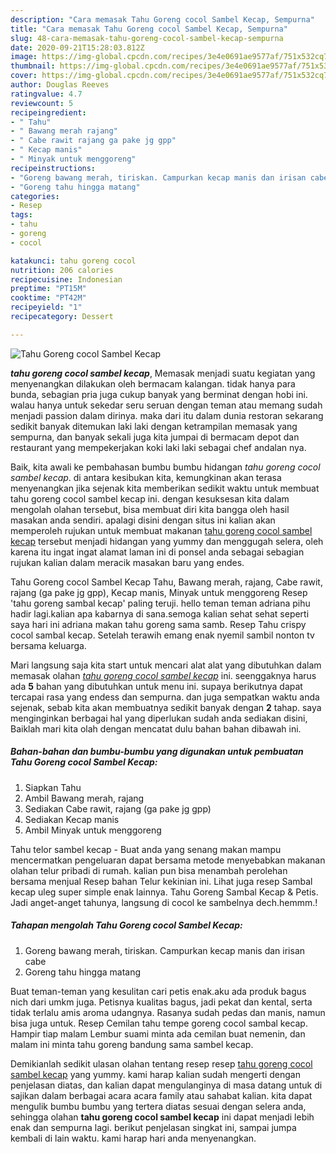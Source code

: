 ```yaml
---
description: "Cara memasak Tahu Goreng cocol Sambel Kecap, Sempurna"
title: "Cara memasak Tahu Goreng cocol Sambel Kecap, Sempurna"
slug: 48-cara-memasak-tahu-goreng-cocol-sambel-kecap-sempurna
date: 2020-09-21T15:28:03.812Z
image: https://img-global.cpcdn.com/recipes/3e4e0691ae9577af/751x532cq70/tahu-goreng-cocol-sambel-kecap-foto-resep-utama.jpg
thumbnail: https://img-global.cpcdn.com/recipes/3e4e0691ae9577af/751x532cq70/tahu-goreng-cocol-sambel-kecap-foto-resep-utama.jpg
cover: https://img-global.cpcdn.com/recipes/3e4e0691ae9577af/751x532cq70/tahu-goreng-cocol-sambel-kecap-foto-resep-utama.jpg
author: Douglas Reeves
ratingvalue: 4.7
reviewcount: 5
recipeingredient:
- " Tahu"
- " Bawang merah rajang"
- " Cabe rawit rajang ga pake jg gpp"
- " Kecap manis"
- " Minyak untuk menggoreng"
recipeinstructions:
- "Goreng bawang merah, tiriskan. Campurkan kecap manis dan irisan cabe"
- "Goreng tahu hingga matang"
categories:
- Resep
tags:
- tahu
- goreng
- cocol

katakunci: tahu goreng cocol 
nutrition: 206 calories
recipecuisine: Indonesian
preptime: "PT15M"
cooktime: "PT42M"
recipeyield: "1"
recipecategory: Dessert

---
```



![Tahu Goreng cocol Sambel Kecap](https://img-global.cpcdn.com/recipes/3e4e0691ae9577af/751x532cq70/tahu-goreng-cocol-sambel-kecap-foto-resep-utama.jpg)

<b><i>tahu goreng cocol sambel kecap</i></b>, Memasak menjadi suatu kegiatan yang menyenangkan dilakukan oleh bermacam kalangan. tidak hanya para bunda, sebagian pria juga cukup banyak yang berminat dengan hobi ini. walau hanya untuk sekedar seru seruan dengan teman atau memang sudah menjadi passion dalam dirinya. maka dari itu dalam dunia restoran sekarang sedikit banyak ditemukan laki laki dengan ketrampilan memasak yang sempurna, dan banyak sekali juga kita jumpai di bermacam depot dan restaurant yang mempekerjakan koki laki laki sebagai chef andalan nya.

Baik, kita awali ke pembahasan bumbu bumbu hidangan <i>tahu goreng cocol sambel kecap</i>. di antara kesibukan kita, kemungkinan akan terasa menyenangkan jika sejenak kita memberikan sedikit waktu untuk membuat tahu goreng cocol sambel kecap ini. dengan kesuksesan kita dalam mengolah olahan tersebut, bisa membuat diri kita bangga oleh hasil masakan anda sendiri. apalagi disini dengan situs ini kalian akan memperoleh rujukan untuk membuat makanan <u>tahu goreng cocol sambel kecap</u> tersebut menjadi hidangan yang yummy dan menggugah selera, oleh karena itu ingat ingat alamat laman ini di ponsel anda sebagai sebagian rujukan kalian dalam meracik masakan baru yang endes.

Tahu Goreng cocol Sambel Kecap Tahu, Bawang merah, rajang, Cabe rawit, rajang (ga pake jg gpp), Kecap manis, Minyak untuk menggoreng Resep &#39;tahu goreng sambal kecap&#39; paling teruji. hello teman teman adriana pihu hadir lagi.kalian apa kabarnya di sana.semoga kalian sehat sehat seperti saya hari ini adriana makan tahu goreng sama samb. Resep Tahu crispy cocol sambal kecap. Setelah terawih emang enak nyemil sambil nonton tv bersama keluarga.


Mari langsung saja kita start untuk mencari alat alat yang dibutuhkan dalam memasak olahan <u><i>tahu goreng cocol sambel kecap</i></u> ini. seenggaknya harus ada <b>5</b> bahan yang dibutuhkan untuk menu ini. supaya berikutnya dapat tercapai rasa yang endess dan sempurna. dan juga sempatkan waktu anda sejenak, sebab kita akan membuatnya sedikit banyak dengan <b>2</b> tahap. saya menginginkan berbagai hal yang diperlukan sudah anda sediakan disini, Baiklah mari kita olah dengan mencatat dulu bahan bahan dibawah ini.

<!--inarticleads1-->

##### Bahan-bahan dan bumbu-bumbu yang digunakan untuk pembuatan Tahu Goreng cocol Sambel Kecap:

1. Siapkan  Tahu
1. Ambil  Bawang merah, rajang
1. Sediakan  Cabe rawit, rajang (ga pake jg gpp)
1. Sediakan  Kecap manis
1. Ambil  Minyak untuk menggoreng


Tahu telor sambel kecap - Buat anda yang senang makan mampu mencermatkan pengeluaran dapat bersama metode menyebabkan makanan olahan telur pribadi di rumah. kalian pun bisa menambah perolehan bersama menjual Resep bahan Telur kekinian ini. Lihat juga resep Sambal kecap uleg super simple enak lainnya. Tahu Goreng Sambal Kecap &amp; Petis. Jadi anget-anget tahunya, langsung di cocol ke sambelnya dech.hemmm.! 

<!--inarticleads2-->

##### Tahapan mengolah Tahu Goreng cocol Sambel Kecap:

1. Goreng bawang merah, tiriskan. Campurkan kecap manis dan irisan cabe
1. Goreng tahu hingga matang


Buat teman-teman yang kesulitan cari petis enak.aku ada produk bagus nich dari umkm juga. Petisnya kualitas bagus, jadi pekat dan kental, serta tidak terlalu amis aroma udangnya. Rasanya sudah pedas dan manis, namun bisa juga untuk. Resep Cemilan tahu tempe goreng cocol sambal kecap. Hampir tiap malam Lembur suami minta ada cemilan buat nemenin, dan malam ini minta tahu goreng bandung sama sambel kecap. 

Demikianlah sedikit ulasan olahan tentang resep resep <u>tahu goreng cocol sambel kecap</u> yang yummy. kami harap kalian sudah mengerti dengan penjelasan diatas, dan kalian dapat mengulanginya di masa datang untuk di sajikan dalam berbagai acara acara family atau sahabat kalian. kita dapat mengulik bumbu bumbu yang tertera diatas sesuai dengan selera anda, sehingga olahan <b>tahu goreng cocol sambel kecap</b> ini dapat menjadi lebih enak dan sempurna lagi. berikut penjelasan singkat ini, sampai jumpa kembali di lain waktu. kami harap hari anda menyenangkan.
